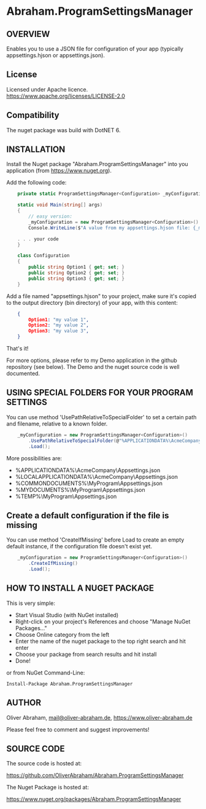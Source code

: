 # Abraham.ProgramSettingsManager

## OVERVIEW

Enables you to use a JSON file for configuration of your app
(typically appsettings.hjson or appsettings.json).


## License

Licensed under Apache licence.
https://www.apache.org/licenses/LICENSE-2.0


## Compatibility

The nuget package was build with DotNET 6.



## INSTALLATION

Install the Nuget package "Abraham.ProgramSettingsManager" into you application (from https://www.nuget.org).

Add the following code:

```c#
    private static ProgramSettingsManager<Configuration> _myConfiguration;

    static void Main(string[] args)
    {
        // easy version:
        _myConfiguration = new ProgramSettingsManager<Configuration>().Load();
        Console.WriteLine($"A value from my appsettings.hjson file: {_myConfiguration.Data.Option1}");

    . . . your code
    }

    class Configuration
    {
	    public string Option1 { get; set; }
	    public string Option2 { get; set; }
	    public string Option3 { get; set; }
    }
```

Add a file named "appsettings.hjson" to your project, make sure it's 
copied to the output directory (bin directory) of your app, with this content:

```json
    {
	    Option1: "my value 1",
	    Option2: "my value 2",
	    Option3: "my value 3",
    }
```

That's it!

For more options, please refer to my Demo application in the github repository (see below).
The Demo and the nuget source code is well documented.



## USING SPECIAL FOLDERS FOR YOUR PROGRAM SETTINGS

You can use method 'UsePathRelativeToSpecialFolder' to set a certain path and filename, 
relative to a known folder.

```c#
    _myConfiguration = new ProgramSettingsManager<Configuration>()
        .UsePathRelativeToSpecialFolder(@"%APPLICATIONDATA%\AcmeCompany\Appsettings.json")
        .Load();
```

More possibilities are:
- %APPLICATIONDATA%\AcmeCompany\Appsettings.json
- %LOCALAPPLICATIONDATA%\AcmeCompany\Appsettings.json
- %COMMONDOCUMENTS%\MyProgram\Appsettings.json
- %MYDOCUMENTS%\MyProgram\Appsettings.json
- %TEMP%\MyProgram\Appsettings.json



## Create a default configuration if the file is missing

You can use method 'CreateIfMissing' before Load to create an empty default instance,
if the configuration file doesn't exist yet.

```c#
    _myConfiguration = new ProgramSettingsManager<Configuration>()
        .CreateIfMissing()
        .Load();
```



## HOW TO INSTALL A NUGET PACKAGE
This is very simple:
- Start Visual Studio (with NuGet installed) 
- Right-click on your project's References and choose "Manage NuGet Packages..."
- Choose Online category from the left
- Enter the name of the nuget package to the top right search and hit enter
- Choose your package from search results and hit install
- Done!


or from NuGet Command-Line:

    Install-Package Abraham.ProgramSettingsManager





## AUTHOR

Oliver Abraham, mail@oliver-abraham.de, https://www.oliver-abraham.de

Please feel free to comment and suggest improvements!



## SOURCE CODE

The source code is hosted at:

https://github.com/OliverAbraham/Abraham.ProgramSettingsManager

The Nuget Package is hosted at: 

https://www.nuget.org/packages/Abraham.ProgramSettingsManager

